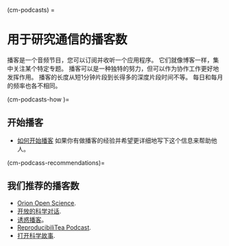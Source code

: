(cm-podcasts) =
# 用于研究通信的播客数

播客是一个音频节目，您可以订阅并收听一个应用程序。 它们就像博客一样，集中关注某个特定专题。 播客可以是一种独特的努力，但可以作为协作工作更好地发挥作用。 播客的长度从短1分钟片段到长得多的深度片段时间不等。 每日和每月的频率也各不相同。

(cm-podcasts-how )=
## 开始播客

* [如何开始播客](https://www.podcastinsights.com/start-a-podcast/?gclid=CjwKCAiA9vOABhBfEiwATCi7GNV7zJl0tHaVkW-7DCjVdAwGa4q0vbaXB44xsSBHp7YBO8K6pH0syBoCVtUQAvD_BwE) 如果你有做播客的经验并希望更详细地写下这个信息来帮助他人。

(cm-podcass-recommendations)=
## 我们推荐的播客数

* [Orion Open Science](https://www.orion-openscience.eu/publications/training-materials/201902/podcasts).
* [开放的科学对话](https://soundcloud.com/opensciencetalk).
* [诱惑播客](https://www.turing.ac.uk/news/turing-podcast)。
* [ReproducibiliTea Podcast](https://soundcloud.com/reproducibilitea).
* [打开科学故事](https://podcasts.apple.com/gb/podcast/open-science-stories/id1547403532).
